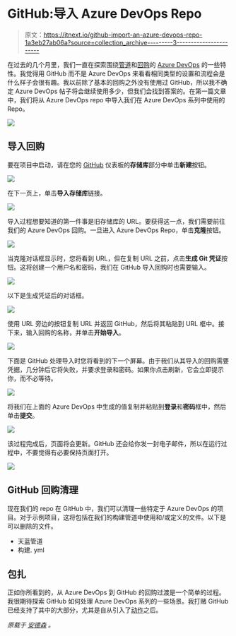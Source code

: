 # GitHub:导入 Azure DevOps Repo

> 原文：<https://itnext.io/github-import-an-azure-devops-repo-1a3eb27ab06a?source=collection_archive---------3----------------------->

在过去的几个月里，我们一直在探索围绕[管道](https://elanderson.net/tag/azure-pipelines/)和[回购](https://elanderson.net/tag/azure-repos/)的 [Azure DevOps](https://elanderson.net/tag/azure-devops/) 的一些特性。我觉得用 GitHub 而不是 Azure DevOps 来看看相同类型的设置和流程会是什么样子会很有趣。我以前除了基本的回购之外没有使用过 GitHub，所以我不确定 Azure DevOps 帖子将会继续使用多少，但我们会找到答案的。在第一篇文章中，我们将从 Azure DevOps repo 中导入我们在 Azure DevOps 系列中使用的 Repo。

![](img/0acab172576db963948886ba9e9f4596.png)

## 导入回购

要在项目中启动，请在您的 [GitHub](https://github.com/) 仪表板的**存储库**部分中单击**新建**按钮。

![](img/e7449543d9dcae84953e3205c3bb460f.png)

在下一页上，单击**导入存储库**链接。

![](img/52f88122b45b150980787cb536a83b4a.png)

导入过程想要知道的第一件事是旧存储库的 URL。要获得这一点，我们需要前往我们的 Azure DevOps 回购。一旦进入 Azure DevOps Repo，单击**克隆**按钮。

![](img/06346129f46fa23729631fafecd10e3d.png)

当克隆对话框显示时，您将看到 URL，但在复制 URL 之前，点击**生成 Git 凭证**按钮。这将创建一个用户名和密码，我们在 GitHub 导入回购时也需要输入。

![](img/a51c7efae87b708bc21a565390872f86.png)

以下是生成凭证后的对话框。

![](img/4b6f539d22fcb3822a73c57bd7007f5b.png)

使用 URL 旁边的按钮复制 URL 并返回 GitHub，然后将其粘贴到 URL 框中。接下来，输入回购的名称，并单击**开始导入**。

![](img/fb1d8eec040e07ddcca49c6f160c5a85.png)

下面是 GitHub 处理导入时您将看到的下一个屏幕。由于我们从其导入的回购需要凭据，几分钟后它将失败，并要求登录和密码。如果你点击刷新，它会立即提示你，而不必等待。

![](img/eb3e220e5cdd8d6ca93a4d5bf4495aa8.png)

将我们在上面的 Azure DevOps 中生成的值复制并粘贴到**登录**和**密码**框中，然后单击**提交**。

![](img/9115b53639fa50b6ca486816b6804b22.png)

该过程完成后，页面将会更新。GitHub 还会给你发一封电子邮件，所以在运行过程中，不要觉得有必要保持页面打开。

![](img/08a720ed146d4e164214172b58d41bc4.png)

## GitHub 回购清理

现在我们的 repo 在 GitHub 中，我们可以清理一些特定于 Azure DevOps 的项目。对于示例项目，这将包括在我们的构建管道中使用和/或定义的文件。以下是可以删除的文件。

*   天蓝管道
*   构建. yml

## 包扎

正如你所看到的，从 Azure DevOps 到 GitHub 的回购过渡是一个简单的过程。我很期待探索 GitHub 如何处理 Azure DevOps 系列的一些场景。我打赌 GitHub 已经支持了其中的大部分，尤其是自从引入了[动作](https://help.github.com/en/actions/getting-started-with-github-actions)之后。

*原载于* [*安德森*](https://elanderson.net/2020/06/github-import-an-azure-devops-repo/) *。*